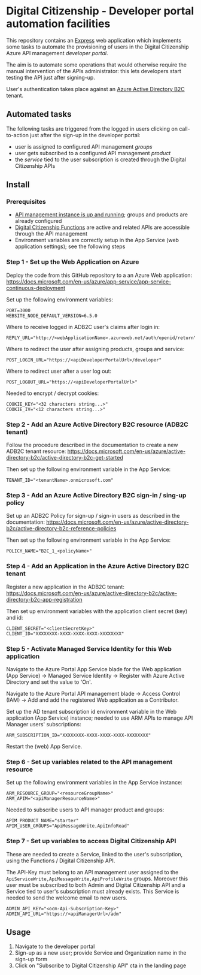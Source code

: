 # Digital Citizenship - Developer portal automation facilities

This repository contains an [Express](http://expressjs.com/)
web application which implements some tasks to automate the provisioning
of users in the Digital Citizenship Azure API management *developer portal*.

The aim is to automate some operations that would otherwise
require the manual intervention of the APIs administrator:
this lets developers start testing the API just after signing-up.

User's authentication takes place against an
[Azure Active Directory B2C](https://azure.microsoft.com/en-us/services/active-directory-b2c/)
tenant.

## Automated tasks

The following tasks are triggered from the logged in users
clicking on call-to-action just after the sign-up in the developer portal:

- user is assigned to configured API management *groups*
- user gets subscribed to a configured API management *product*
- the *service* tied to the user subscription is created through the Digital Citizenship APIs

## Install

### Prerequisites

- [API management instance is up and running](https://github.com/teamdigitale/digital-citizenship);
groups and products are already configured
- [Digital Citizenship Functions](https://github.com/teamdigitale/digital-citizenship-functions)
are active and related APIs are accessible through the API management
- Environment variables are correctly setup in the App Service (web application settings);
see the following steps

### Step 1 - Set up the Web Application on Azure

Deploy the code from this GitHub repository to a an Azure Web application:
https://docs.microsoft.com/en-us/azure/app-service/app-service-continuous-deployment

Set up the following environment variables:

```
PORT=3000
WEBSITE_NODE_DEFAULT_VERSION=6.5.0
```

Where to receive logged in ADB2C user's claims after login in:
```
REPLY_URL="http://<webApplicationName>.azureweb.net/auth/openid/return"
```

Where to redirect the user after assigning products, groups and service:
```
POST_LOGIN_URL="https://<apiDeveloperPortalUrl>/developer"
```

Where to redirect user after a user log out:
```
POST_LOGOUT_URL="https://<apiDeveloperPortalUrl>"
```

Needed to encrypt / decrypt cookies:
```
COOKIE_KEY="<32 characters string...>"
COOKIE_IV="<12 characters string...>"
```

### Step 2 - Add an Azure Active Directory B2C resource (ADB2C tenant)

Follow the procedure described in the documentation to create a new ADB2C tenant resource:
https://docs.microsoft.com/en-us/azure/active-directory-b2c/active-directory-b2c-get-started

Then set up the following environment variable in the App Service:
```
TENANT_ID="<tenantName>.onmicrosoft.com"
```

### Step 3 - Add an Azure Active Directory B2C sign-in / sing-up policy

Set up an ADB2C Policy for sign-up / sign-in users as described in the documentation:
https://docs.microsoft.com/en-us/azure/active-directory-b2c/active-directory-b2c-reference-policies

Then set up the following environment variable in the App Service:
```
POLICY_NAME="B2C_1_<policyName>"
```

### Step 4 - Add an Application in the Azure Active Directory B2C tenant

Register a new application in the ADB2C tenant:
https://docs.microsoft.com/en-us/azure/active-directory-b2c/active-directory-b2c-app-registration

Then set up environment variables with the application client secret (key) and id:
```
CLIENT_SECRET="<clientSecretKey>"
CLIENT_ID="XXXXXXXX-XXXX-XXXX-XXXX-XXXXXXXX"
```

### Step 5 - Activate Managed Service Identity for this Web application 

Navigate to the Azure Portal App Service blade for the Web application (App Service)
-> Managed Service Identity -> Register with Azure Active Directory
and set the value to 'On'.

Navigate to the Azure Portal API management blade -> Access Control (IAM) -> Add
and add the registered Web application as a Contributor.

Set up the AD tenant subscription id environment variable in the Web application (App Service) instance;
needed to use ARM APIs to manage API Manager users' subscriptions:
```
ARM_SUBSCRIPTION_ID="XXXXXXXX-XXXX-XXXX-XXXX-XXXXXXXX"
```

Restart the (web) App Service.

### Step 6 - Set up variables related to the API management resource

Set up the following environment variables in the App Service instance:

```
ARM_RESOURCE_GROUP="<resourceGroupName>"
ARM_APIM="<apiManagerResourceName>"
```

Needed to subscribe users to API manager product and groups:
```
APIM_PRODUCT_NAME="starter"
APIM_USER_GROUPS="ApiMessageWrite,ApiInfoRead"
```

### Step 7 - Set up variables to access Digital Citizenship API

These are needed to create a Service, linked to the user's subscription,
using the Functions / Digital Citizenship API.

The API-Key must belong to an API management user assigned to the 
`ApiServiceWrite,ApiMessageWrite,ApiProfileWrite` groups. 
Moreover this user must be subscribed to both Admin
and Digital Citizenship API and a Service tied to user's
subscription must already exists. This Service is needed
to send the welcome email to new users.

```
ADMIN_API_KEY="<ocm-Api-Subscription-Key>"
ADMIN_API_URL="https://<apiManagerUrl>/adm"
```

## Usage

1. Navigate to the developer portal
1. Sign-up as a new user; provide Service and Organization name in the sign-up form
1. Click on "Subscribe to Digital Citizenship API" cta in the landing page
